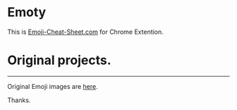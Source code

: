 # Emoty

This is [Emoji-Cheat-Sheet.com](http://www.emoji-cheat-sheet.com/) for Chrome Extention.


# Original projects.
--------------------
Original Emoji images are [here](https://github.com/arvida/emoji-cheat-sheet.com).

Thanks.

